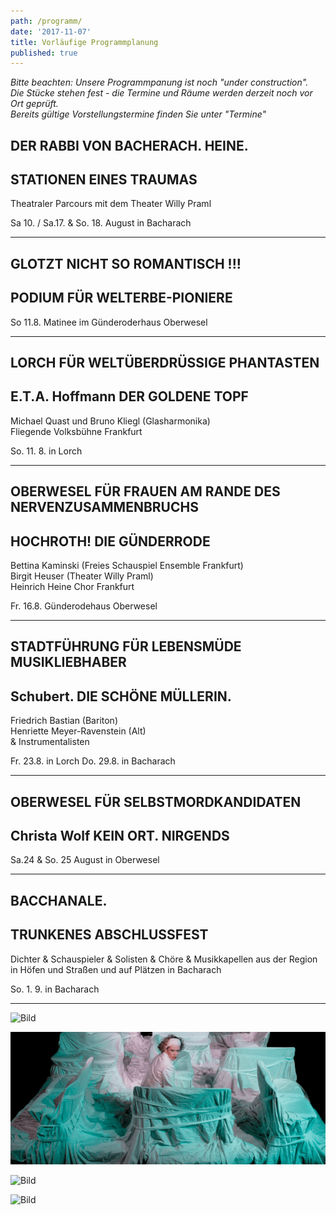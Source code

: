 ```yaml
---
path: /programm/
date: '2017-11-07'
title: Vorläufige Programmplanung
published: true
---
```

*Bitte beachten: Unsere Programmpanung ist noch "under construction".   
Die Stücke stehen fest - die Termine und Räume werden derzeit noch vor Ort geprüft.*   
*Bereits gültige Vorstellungstermine finden Sie unter "Termine"*   



## DER RABBI VON BACHERACH. HEINE.   
## STATIONEN EINES TRAUMAS       
Theatraler Parcours mit dem Theater Willy Praml   

Sa 10. / Sa.17. & So. 18. August in Bacharach  


-----     


## GLOTZT NICHT SO ROMANTISCH !!!    
## PODIUM FÜR WELTERBE-PIONIERE   

So 11.8.  Matinee im Günderoderhaus Oberwesel    

-----     


## LORCH FÜR WELTÜBERDRÜSSIGE PHANTASTEN    
## E.T.A. Hoffmann DER GOLDENE TOPF
Michael Quast und Bruno Kliegl (Glasharmonika)   
Fliegende Volksbühne Frankfurt   

So. 11. 8. in Lorch   

----    

## OBERWESEL FÜR FRAUEN AM RANDE DES NERVENZUSAMMENBRUCHS  
## HOCHROTH! DIE GÜNDERRODE   
Bettina Kaminski (Freies Schauspiel Ensemble Frankfurt)     
Birgit Heuser (Theater Willy Praml)    
Heinrich Heine Chor Frankfurt   

Fr. 16.8.  Günderodehaus Oberwesel  
   
-----
 
## STADTFÜHRUNG FÜR LEBENSMÜDE MUSIKLIEBHABER   
## Schubert. DIE SCHÖNE MÜLLERIN.   
Friedrich Bastian (Bariton)   
Henriette Meyer-Ravenstein (Alt)   
& Instrumentalisten        

Fr. 23.8. in Lorch 
Do. 29.8. in Bacharach 

----    

## OBERWESEL FÜR SELBSTMORDKANDIDATEN                  
## Christa Wolf KEIN ORT. NIRGENDS   

Sa.24 & So. 25 August in Oberwesel   

 ----   



## BACCHANALE.   
## TRUNKENES ABSCHLUSSFEST    
Dichter & Schauspieler & Solisten & Chöre & Musikkapellen aus der Region   
in Höfen und Straßen und auf Plätzen in Bacharach    

So. 1. 9. in Bacharach   

----    
 
 ![Bild](/dsc_0185.jpg) 
 
 ![Bild](/fse1.png) 
 

 ![Bild](/e.t.a.jpg)
 
 ![Bild](/guend.jpg)
